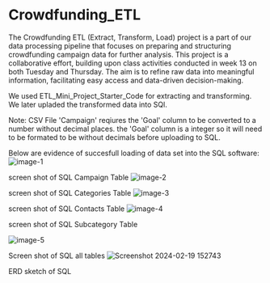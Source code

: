 # Crowdfunding_ETL
The Crowdfunding ETL (Extract, Transform, Load) project is a part of our data processing pipeline that focuses on preparing and structuring crowdfunding campaign data for further analysis. This project is a collaborative effort, building upon class activities conducted in week 13 on both Tuesday and Thursday. The aim is to refine raw data into meaningful information, facilitating easy access and data-driven decision-making.

We used ETL_Mini_Project_Starter_Code for extracting and transforming. We later upladed the transformed data into SQl.

Note: CSV File 'Campaign' reqiures the 'Goal' column to be converted to a number without decimal places. the 'Goal' column is a integer so it will need to be formated to be without decimals before uploading to SQL.


Below are evidence of succesfull loading of data set into the SQL software:
![image-1](https://github.com/PriyanshuRanaG/Project-2/assets/150047281/e9a94b03-9302-4f93-8529-a4cfcb7534e7)

screen shot of SQL Campaign Table
![image-2](https://github.com/PriyanshuRanaG/Project-2/assets/150047281/2e2a6109-a779-452d-adad-a124fcb37592)

screen shot of SQL Categories Table
![image-3](https://github.com/PriyanshuRanaG/Project-2/assets/150047281/7b61b1ba-c06d-4c3c-84f2-a8ef97907010)

screen shot of SQL Contacts Table
![image-4](https://github.com/PriyanshuRanaG/Project-2/assets/150047281/b19e52d0-6981-4910-9ed6-c49e9176877d)

screen shot of SQL Subcategory Table


![image-5](https://github.com/PriyanshuRanaG/Project-2/assets/150047281/0407c802-9a16-4eab-963b-6d6b226ac1d6)

Screen shot of SQL all tables
![Screenshot 2024-02-19 152743](https://github.com/PriyanshuRanaG/Project-2/assets/150047281/517087d6-1781-45ee-a1c5-987e20604713)

ERD sketch of SQL
